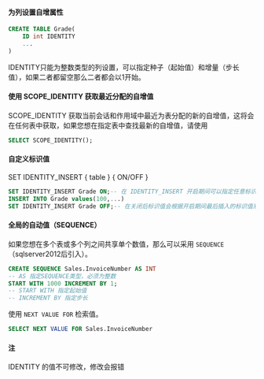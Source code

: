 #### 为列设置自增属性

```sql
CREATE TABLE Grade(
	ID int IDENTITY
    ...
)
```

IDENTITY只能为整数类型的列设置，可以指定种子（起始值）和增量（步长值），如果二者都留空那么二者都会以1开始。

#### 使用 SCOPE_IDENTITY 获取最近分配的自增值

SCOPE_IDENTITY 获取当前会话和作用域中最近为表分配的新的自增值，这将会在任何表中获取，如果您想在指定表中查找最新的自增值，请使用

```sql
SELECT SCOPE_IDENTITY();
```

#### 自定义标识值

SET IDENTITY_INSERT { table } { ON/OFF }

```sql
SET IDENTITY_INSERT Grade ON;-- 在 IDENTITY_INSERT 开启期间可以指定任意标识值
INSERT INTO Grade values(100,...)
SET IDENTITY_INSERT Grade OFF;-- 在关闭后标识值会根据开启期间最后插入的标识值来做为种子（起始值）继续增加
```

#### 全局的自动值（SEQUENCE）

如果您想在多个表或多个列之间共享单个数值，那么可以采用 `SEQUENCE` （sqlserver2012后引入）。

```sql
CREATE SEQUENCE Sales.InvoiceNumber AS INT
-- AS 指定SEQUENCE类型，必须为整数
START WITH 1000 INCREMENT BY 1;
-- START WITH 指定起始值
-- INCREMENT BY 指定步长
```

使用 `NEXT VALUE FOR` 检索值。

```sql
SELECT NEXT VALUE FOR Sales.InvoiceNumber
```

#### 注

IDENTITY 的值不可修改，修改会报错

